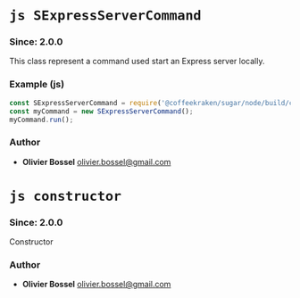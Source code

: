

<!-- @namespace    sugar.node.server -->
<!-- @name    SExpressServerCommand -->

# ```js SExpressServerCommand ```
### Since: 2.0.0

This class represent a command used start an Express server locally.


### Example (js)

```js
const SExpressServerCommand = require('@coffeekraken/sugar/node/build/commands/SExpressServerCommand');
const myCommand = new SExpressServerCommand();
myCommand.run();
```


### Author
- **Olivier Bossel** <a href="mailto:olivier.bossel@gmail.com">olivier.bossel@gmail.com</a> 




<!-- @name    constructor -->

# ```js constructor ```
### Since: 2.0.0

Constructor




### Author
- **Olivier Bossel** <a href="mailto:olivier.bossel@gmail.com">olivier.bossel@gmail.com</a> 

